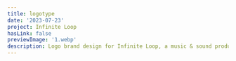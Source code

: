 ```yaml
---
title: logotype
date: '2023-07-23'
project: Infinite Loop
hasLink: false
previewImage: '1.webp'
description: Logo brand design for Infinite Loop, a music & sound production company.
---
```

